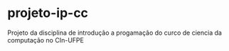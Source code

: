 # projeto-ip-cc
Projeto da disciplina de introdução a progamação do curco de ciencia da computação no CIn-UFPE
